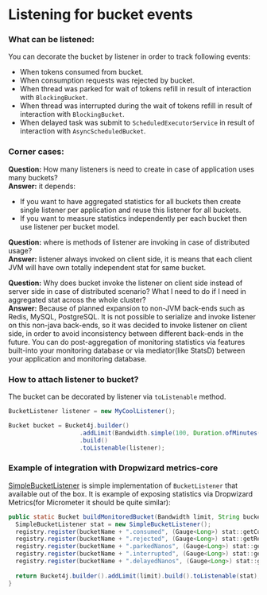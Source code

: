 # Listening for bucket events

### What can be listened:
You can decorate the bucket by listener in order to track following events:
- When tokens consumed from bucket.
- When consumption requests was rejected by bucket.
- When thread was parked for wait of tokens refill in result of interaction with ```BlockingBucket```.
- When thread was interrupted during the wait of tokens refill  in result of interaction with ```BlockingBucket```.
- When delayed task was submit to ```ScheduledExecutorService``` in result of interaction with ```AsyncScheduledBucket```.

### Corner cases:
**Question:** How many listeners is need to create in case of application uses many buckets?  
**Answer:**  it depends:
- If you want to have aggregated statistics for all buckets then create single listener per application and reuse this listener for all buckets.
- If you want to measure statistics independently per each bucket then use listener per bucket model.

**Question:** where is methods of listener are invoking in case of distributed usage?  
**Answer:** listener always invoked on client side, it is means that each client JVM will have own totally independent stat for same bucket.

**Question:** Why does bucket invoke the listener on client side instead of server side in case of distributed scenario? What I need to do if I need in aggregated stat across the whole cluster?  
**Answer:** Because of planned expansion to non-JVM back-ends such as Redis, MySQL, PostgreSQL.
It is not possible to serialize and invoke listener on this non-java back-ends, so it was decided to invoke listener on client side,
in order to avoid inconsistency between different back-ends in the future.
You can do post-aggregation of monitoring statistics via features built-into your monitoring database or via mediator(like StatsD) between your application and monitoring database.

### How to attach listener to bucket?
The bucket can be decorated by listener via ```toListenable``` method.
```java
BucketListener listener = new MyCoolListener();

Bucket bucket = Bucket4j.builder()
                    .addLimit(Bandwidth.simple(100, Duration.ofMinutes(1)))
                    .build()
                    .toListenable(listener);
```

### Example of integration with Dropwizard metrics-core
[SimpleBucketListener](https://github.com/vladimir-bukhtoyarov/bucket4j/blob/4.0/bucket4j-core/src/main/java/io/github/bucket4j/SimpleBucketListener.java) is simple implementation of ```BucketListener``` that available out of the box.
It is example of exposing statistics via Dropwizard Metrics(for Micrometer it should be quite similar):
```java
public static Bucket buildMonitoredBucket(Bandwidth limit, String bucketName, MetricRegistry registry) {
  SimpleBucketListener stat = new SimpleBucketListener(); 
  registry.register(bucketName + ".consumed", (Gauge<Long>) stat::getConsumed);
  registry.register(bucketName + ".rejected", (Gauge<Long>) stat::getRejected);
  registry.register(bucketName + ".parkedNanos", (Gauge<Long>) stat::getParkedNanos);
  registry.register(bucketName + ".interrupted", (Gauge<Long>) stat::getInterrupted);
  registry.register(bucketName + ".delayedNanos", (Gauge<Long>) stat::getDelayedNanos);
  
  return Bucket4j.builder().addLimit(limit).build().toListenable(stat);
}
```
